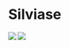 # Silviase

<a href="https://github.com/Silviase/github-readme-stats">
  <img align="left" src="https://github-readme-stats.vercel.app/api?username=Silviase&count_private=true&show_icons=true" />
</a>
<a href="https://github.com/Silviase/github-readme-stats">
  <img align="left" src="https://github-readme-stats.vercel.app/api/top-langs/?username=Silviase" />
</a>
